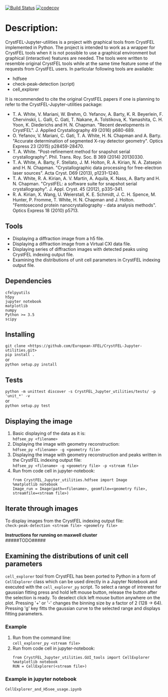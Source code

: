 [![Build Status](https://travis-ci.org/European-XFEL/CrystFEL-Jupyter-utilities.svg?branch=master)](https://travis-ci.org/github/European-XFEL/CrystFEL-Jupyter-utilities)
[![codecov](https://codecov.io/gh/European-XFEL/CrystFEL-Jupyter-utilities/branch/master/graph/badge.svg)](https://codecov.io/gh/European-XFEL/CrystFEL-Jupyter-utilities)
# Description:
CrystFEL-Jupyter-utilities is a project with graphical tools from CrystFEL
implemented in Python. The project is intended to work as a wrapper for
CrystFEL tools when it is not possible to use a graphical environment but
graphical (interactive) features are needed. The tools were written to resemble
original CrystFEL tools while at the same time feature some of the requests
from CrystFEL users. In particular following tools are available:

* hdfsee
* check-peak-detection (script)
* cell_explorer

It is recommended to cite the original CrystFEL papers if one is planning to
refer to the CrystFEL-Jupyter-utilities package:

* T. A. White, V. Mariani, W. Brehm, O. Yefanov, A. Barty, K. R. Beyerlein, F. Chervinskii, L. Galli, C. Gati, T. Nakane, A. Tolstikova, K. Yamashita, C. H. Yoon, K. Diederichs and H. N. Chapman. "Recent developments in CrystFEL". J. Applied Crystallography 49 (2016) p680-689.
* O. Yefanov, V. Mariani, C. Gati, T. A. White, H. N. Chapman and A. Barty. "Accurate determination of segmented X-ray detector geometry". Optics Express 23 (2015) p28459-28470.
* T. A. White. "Post-refinement method for snapshot serial crystallography". Phil. Trans. Roy. Soc. B 369 (2014) 20130330.
* T. A. White, A. Barty, F. Stellato, J. M. Holton, R. A. Kirian, N. A. Zatsepin and H. N. Chapman. "Crystallographic data processing for free-electron laser sources". Acta Cryst. D69 (2013), p1231–1240.
* T. A. White, R. A. Kirian, A. V. Martin, A. Aquila, K. Nass, A. Barty and H. N. Chapman. "CrystFEL: a software suite for snapshot serial crystallography". J. Appl. Cryst. 45 (2012), p335–341.
* R. A. Kirian, X. Wang, U. Weierstall, K. E. Schmidt, J. C. H. Spence, M. Hunter, P. Fromme, T. White, H. N. Chapman and J. Holton. "Femtosecond protein nanocrystallography - data analysis methods". Optics Express 18 (2010) p5713.

## Tools
* Displaying a diffraction image from a h5 file.
* Displaying a diffraction image from a Virtual CXI data file.
* Displaying series of diffraction images with detected peaks using CrystFEL indexing output file.
* Examining the distributions of unit cell parameters in CrystFEL indexing output file.

## Dependencies
`cfelpyutils`  
`h5py`  
`jupyter notebook`  
`matplotlib`  
`numpy`  
`Python >= 3.5`  
`scipy`
## Installing
`git clone <https://github.com/European-XFEL/CrystFEL-Jupyter-utilities.git>`  
`pip install .`  
or  
`python setup.py install`

## Tests
`python -m unittest discover -s CrystFEL_Jupyter_utilities/tests/ -p 'unit_*' -v`  
or  
`python setup.py test`

## Displaying the image
1. Basic displaying of the data as it is:  
   `hdfsee_py <filename>`
2. Displaying the image with geometry reconstruction:  
    `hdfsee_py <filename> -g <geometry file>`  
3. Displaying the image with geometry reconstruction and peaks written in the CrystFEL indexing output file:  
    `hdfsee_py <filename> -g <geometry file> -p <stream file>`
4. Run from code cell in jupyter-notebook:  
   ```
   from CrystFEL_Jupyter_utilities.hdfsee import Image
   %matplotlib notebook
   Image_run = Image(path=<filename>, geomfile=<geometry file>, streamfile=<stream file>)
   ```
## Iterate through images
To display images from the CrystFEL indexing output file:  
`check-peak-detection <stream file> <geometry file>`

**Instructions for running on maxwell cluster**  
#####TODO#####

## Examining the distributions of unit cell parameters
`cell_explorer` tool from CrystFEL has been ported to Python in a form of `CellExplorer` 
class which can be used directly in a Jupyter Notebook and executed with the `cell_explorer_py` 
script.
To select a range of intrerest for gaussian fitting press and hold left mouse button,
release the button after the selection is ready. To deselect click left mouse button
anywhere on the plot. Pressing '+' or '-' changes the binning size by a factor
of 2 (128 -> 64). Pressing 'g' key fitts the gaussian curve to the selected range
and displays fitting parameters.

### Example
1. Run from the command line:  
   `cell_explorer_py <stream file>`
2. Run from code cell in jupyter-notebook:  
   ```
   from CrystFEL_Jupyter_utilities.GUI_tools import CellExplorer
   %matplotlib notebook
   RUN = CellExplorer(<stream file>)
   ```
### Example in jupyter notebook
`CellExplorer_and_H5see_usage.ipynb`
